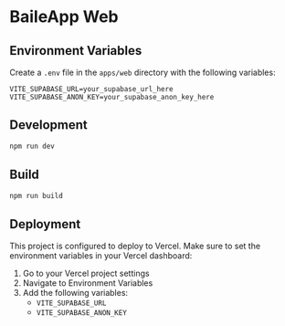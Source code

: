 # BaileApp Web

## Environment Variables

Create a `.env` file in the `apps/web` directory with the following variables:

```env
VITE_SUPABASE_URL=your_supabase_url_here
VITE_SUPABASE_ANON_KEY=your_supabase_anon_key_here
```

## Development

```bash
npm run dev
```

## Build

```bash
npm run build
```

## Deployment

This project is configured to deploy to Vercel. Make sure to set the environment variables in your Vercel dashboard:

1. Go to your Vercel project settings
2. Navigate to Environment Variables
3. Add the following variables:
   - `VITE_SUPABASE_URL`
   - `VITE_SUPABASE_ANON_KEY`
